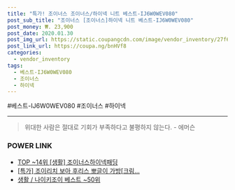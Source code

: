 ```yaml
--- 
title: "특가! 조이너스 조이너스/하이넥 니트 베스트-IJ6W0WEV080" 
post_sub_title: "조이너스 [조이너스]하이넥 니트 베스트-IJ6W0WEV080" 
post_money: ₩. 23,900 
post_date: 2020.01.30 
post_img_url: https://static.coupangcdn.com/image/vendor_inventory/27f6/eabcdd435fe94dd38c0bcd4a03e304f33635373e77562a221f546e48b702.jpg 
post_link_url: https://coupa.ng/bnHVf8 
categories: 
  - vendor_inventory 
tags: 
  - 베스트-IJ6W0WEV080 
  - 조이너스 
  - 하이넥 
--- 
```

  #베스트-IJ6W0WEV080 #조이너스 #하이넥 
<hr> 

> 위대한 사람은 절대로 기회가 부족하다고 불평하지 않는다. - 에머슨 


### POWER LINK

* <a href="https://blog.naver.com/an0733/221789700050" target="_blank"> TOP ~14위 [생활] 조이너스하이넥패딩</a>
* <a href="https://blog.naver.com/santokki14/221790769159" target="_blank">[특가] 조이리치 보아 후리스 뽀글이 가방[크림...</a>
* <a href="https://blog.naver.com/santokki14/221784127830" target="_blank">생활 / 나이키조이 베스트 ~50위</a>
